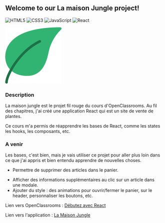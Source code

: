 ## Welcome to our La maison Jungle project!

![HTML5](https://img.shields.io/badge/HTML5-blue)
![CSS3](https://img.shields.io/badge/CSS3-red)
![JavaScript](https://img.shields.io/badge/JavaScript-yellow)
![React](https://img.shields.io/badge/React-blue)

![La maison jungle](src/assets/logo.png)

### Description
La maison jungle est le projet fil rouge du cours d'OpenClassrooms.
Au fil des chapitres, j'ai créé une application React qui est un site de vente de plantes.

Ce cours m'a permis de réapprendre les bases de React, comme les states les hooks, les composants, etc.

### A venir
Les bases, c'est bien, mais je vais utiliser ce projet pour aller plus loin dans ce que j'ai appris et bien entendu apprendre de nouvelles choses.
- Permettre de supprimer des articles dans le panier.
<!-- - Permettre de sélectionner plusieurs catégories. -->
- Afficher des informations supplémentaires au clic sur un article dans une modale.
- Ajouter du style : des animations pour ouvrir/fermer le panier, sur le header, personnaliser les boutons, etc.

Lien vers OpenClassrooms : [Débutez avec React](https://openclassrooms.com/fr/courses/7008001-debutez-avec-react/7137561-tirez-le-maximum-de-ce-cours)

Lien vers l'application : [La Maison Jungle]()